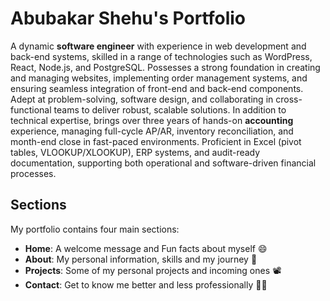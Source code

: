 # Abubakar Shehu's Portfolio 

A dynamic **software engineer** with experience in web development and back-end systems, skilled in a range of technologies such as WordPress, React, Node.js, and PostgreSQL. Possesses a strong foundation in creating and managing websites, implementing order management systems, and ensuring seamless integration of front-end and back-end components. Adept at problem-solving, software design, and collaborating in cross-functional teams to deliver robust, scalable solutions. In addition to technical expertise, brings over three years of hands-on **accounting** experience, managing full-cycle AP/AR, inventory reconciliation, and month-end close in fast-paced environments. Proficient in Excel (pivot tables, VLOOKUP/XLOOKUP), ERP systems, and audit-ready documentation, supporting both operational and software-driven financial processes.

## Sections

My portfolio contains four main sections:
- **Home**: A welcome message and Fun facts about myself 😄
- **About**: My personal information, skills and my journey 💼
- **Projects**: Some of my personal projects and incoming ones 📽️
- **Contact**: Get to know me better and less professionally 🔎📱

